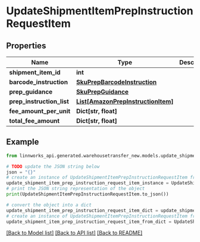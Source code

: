 # UpdateShipmentItemPrepInstructionRequestItem


## Properties

Name | Type | Description | Notes
------------ | ------------- | ------------- | -------------
**shipment_item_id** | **int** |  | [optional] 
**barcode_instruction** | [**SkuPrepBarcodeInstruction**](SkuPrepBarcodeInstruction.md) |  | [optional] 
**prep_guidance** | [**SkuPrepGuidance**](SkuPrepGuidance.md) |  | [optional] 
**prep_instruction_list** | [**List[AmazonPrepInstructionItem]**](AmazonPrepInstructionItem.md) |  | [optional] 
**fee_amount_per_unit** | **Dict[str, float]** |  | [optional] 
**total_fee_amount** | **Dict[str, float]** |  | [optional] 

## Example

```python
from linnworks_api.generated.warehousetransfer_new.models.update_shipment_item_prep_instruction_request_item import UpdateShipmentItemPrepInstructionRequestItem

# TODO update the JSON string below
json = "{}"
# create an instance of UpdateShipmentItemPrepInstructionRequestItem from a JSON string
update_shipment_item_prep_instruction_request_item_instance = UpdateShipmentItemPrepInstructionRequestItem.from_json(json)
# print the JSON string representation of the object
print(UpdateShipmentItemPrepInstructionRequestItem.to_json())

# convert the object into a dict
update_shipment_item_prep_instruction_request_item_dict = update_shipment_item_prep_instruction_request_item_instance.to_dict()
# create an instance of UpdateShipmentItemPrepInstructionRequestItem from a dict
update_shipment_item_prep_instruction_request_item_from_dict = UpdateShipmentItemPrepInstructionRequestItem.from_dict(update_shipment_item_prep_instruction_request_item_dict)
```
[[Back to Model list]](../README.md#documentation-for-models) [[Back to API list]](../README.md#documentation-for-api-endpoints) [[Back to README]](../README.md)


